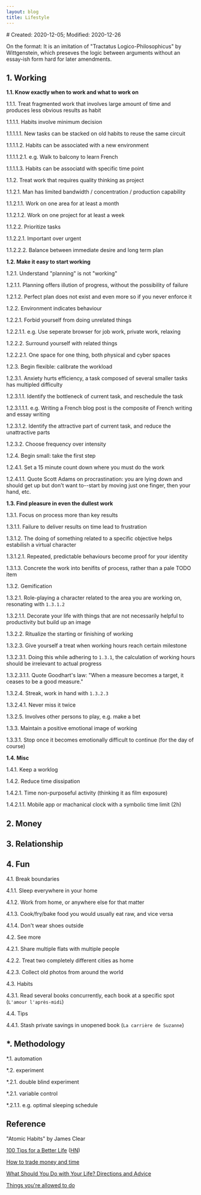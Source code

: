 ```yaml
---
layout: blog
title: Lifestyle
---
```

<span class="hidden-text"># Created: 2020-12-05; Modified: 2020-12-26</span>

On the format: It is an imitation of "Tractatus Logico-Philosophicus" by Wittgenstein, which preseves the logic between arguments without an essay-ish form hard for later amendments.

## 1. Working

**1.1. Know exactly when to work and what to work on**

1.1.1. Treat fragmented work that involves large amount of time and produces less obvious results as habit

1.1.1.1. Habits involve minimum decision

1.1.1.1.1. New tasks can be stacked on old habits to reuse the same circuit

1.1.1.1.2. Habits can be associated with a new environment

1.1.1.1.2.1. e.g. Walk to balcony to learn French

1.1.1.1.3. Habits can be associatd with specific time point

1.1.2. Treat work that requires quality thinking as project

1.1.2.1. Man has limited bandwidth / concentration / production capability

1.1.2.1.1. Work on one area for at least a month

1.1.2.1.2. Work on one project for at least a week

1.1.2.2. Prioritize tasks

1.1.2.2.1. Important over urgent

1.1.2.2.2. Balance between immediate desire and long term plan

**1.2. Make it easy to start working**

1.2.1. Understand "planning" is not "working"

1.2.1.1. Planning offers illution of progress, without the possibility of failure

1.2.1.2. Perfect plan does not exist and even more so if you never enforce it

1.2.2. Environment indicates behaviour

1.2.2.1. Forbid yourself from doing unrelated things

1.2.2.1.1. e.g. Use seperate browser for job work, private work, relaxing

1.2.2.2. Surround yourself with related things

1.2.2.2.1. One space for one thing, both physical and cyber spaces

1.2.3. Begin flexible: calibrate the workload

1.2.3.1. Anxiety hurts efficiency, a task composed of several smaller tasks has multipled difficulty

1.2.3.1.1. Identify the bottleneck of current task, and reschedule the task

1.2.3.1.1.1. e.g. Writing a French blog post is the composite of French writing and essay writing

1.2.3.1.2. Identify the attractive part of current task, and reduce the unattractive parts

1.2.3.2. Choose frequency over intensity

1.2.4. Begin small: take the first step

1.2.4.1. Set a 15 minute count down where you must do the work

1.2.4.1.1. Quote Scott Adams on procrastination: you are lying down and should get up but don't want to--start by moving just one finger, then your hand, etc.

**1.3. Find pleasure in even the dullest work**

1.3.1. Focus on process more than key results

1.3.1.1. Failure to deliver results on time lead to frustration

1.3.1.2. The doing of something related to a specific objective helps estabilish a virtual character

1.3.1.2.1. Repeated, predictable behaviours become proof for your identity

1.3.1.3. Concrete the work into benifits of process, rather than a pale TODO item

1.3.2. Gemification

1.3.2.1. Role-playing a character related to the area you are working on, resonating with `1.3.1.2`

1.3.2.1.1. Decorate your life with things that are not necessarily helpful to productivity but build up an image

1.3.2.2. Ritualize the starting or finishing of working

1.3.2.3. Give yourself a treat when working hours reach certain milestone

1.3.2.3.1. Doing this while adhering to `1.3.1`, the calculation of working hours should be irrelevant to actual progress

1.3.2.3.1.1. Quote Goodhart's law: "When a measure becomes a target, it ceases to be a good measure."

1.3.2.4. Streak, work in hand with `1.3.2.3`

1.3.2.4.1. Never miss it twice

1.3.2.5. Involves other persons to play, e.g. make a bet

1.3.3. Maintain a positive emotional image of working

1.3.3.1. Stop once it becomes emotionally difficult to continue (for the day of course)

**1.4. Misc**

1.4.1. Keep a worklog

1.4.2. Reduce time dissipation

1.4.2.1. Time non-purposeful activity (thinking it as film exposure)

1.4.2.1.1. Mobile app or machanical clock with a symbolic time limit (2h)

## 2. Money

## 3. Relationship

## 4. Fun

4.1. Break boundaries

4.1.1. Sleep everywhere in your home

4.1.2. Work from home, or anywhere else for that matter

4.1.3. Cook/fry/bake food you would usually eat raw, and vice versa

4.1.4. Don't wear shoes outside

4.2. See more

4.2.1. Share multiple flats with multiple people

4.2.2. Treat two completely different cities as home

4.2.3. Collect old photos from around the world

4.3. Habits

4.3.1. Read several books concurrently, each book at a specific spot (`L'amour l'après-midi`)

4.4. Tips

4.4.1. Stash private savings in unopened book (`La carrière de Suzanne`)

## \*. Methodology

\*.1. automation

\*.2. experiment

\*.2.1. double blind experiment

\*.2.1. variable control

\*.2.1.1. e.g. optimal sleeping schedule

## Reference

"Atomic Habits" by James Clear

[100 Tips for a Better Life](https://www.lesswrong.com/posts/7hFeMWC6Y5eaSixbD/100-tips-for-a-better-life) ([HN](https://news.ycombinator.com/item?id=25518730))

[How to trade money and time](https://meteuphoric.com/2014/03/25/how-to-trade-money-and-time/)

[What Should You Do with Your Life? Directions and Advice](https://guzey.com/personal/what-should-you-do-with-your-life)

[Things you're allowed to do](https://milan.cvitkovic.net/writing/things_youre_allowed_to_do/)
